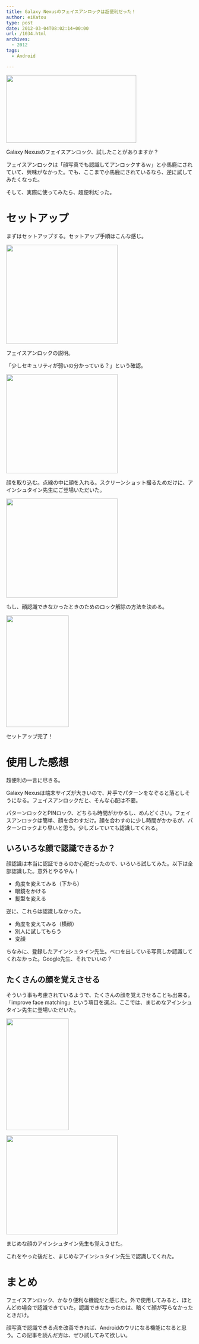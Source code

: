 ```yaml
---
title: Galaxy Nexusのフェイスアンロックは超便利だった！
author: eiKatou
type: post
date: 2012-03-04T08:02:14+00:00
url: /1034.html
archives:
  - 2012
tags:
  - Android

---
```

[<img src="http://eikatou.net/blog/wp-content./uploads/2012/03/201203_fa10.png" alt="" title="201203_fa10" width="350" height="182" class="alignnone size-full wp-image-1071" srcset="./uploads/2012/03/201203_fa10.png 350w, ./uploads/2012/03/201203_fa10-300x156.png 300w" sizes="(max-width: 350px) 100vw, 350px" />][1]
  
Galaxy Nexusのフェイスアンロック、試したことがありますか？

フェイスアンロックは「顔写真でも認識してアンロックするｗ」と小馬鹿にされていて、興味がなかった。でも、ここまで小馬鹿にされているなら、逆に試してみたくなった。

そして、実際に使ってみたら、超便利だった。

<!--more-->

# セットアップ

まずはセットアップする。セットアップ手順はこんな感じ。

[<img src="http://eikatou.net/blog/wp-content./uploads/2012/03/201203_fa1-300x266.png" alt="" title="201203_fa1" width="300" height="266" class="alignnone size-medium wp-image-1050" srcset="./uploads/2012/03/201203_fa1-300x266.png 300w, ./uploads/2012/03/201203_fa1-337x300.png 337w, ./uploads/2012/03/201203_fa1.png 720w" sizes="(max-width: 300px) 100vw, 300px" />][2]
  
フェイスアンロックの説明。
  
「少しセキュリティが弱いの分かっている？」という確認。

[<img src="http://eikatou.net/blog/wp-content./uploads/2012/03/201203_fa3-300x266.png" alt="" title="201203_fa3" width="300" height="266" class="alignnone size-medium wp-image-1051" srcset="./uploads/2012/03/201203_fa3-300x266.png 300w, ./uploads/2012/03/201203_fa3-337x300.png 337w, ./uploads/2012/03/201203_fa3.png 720w" sizes="(max-width: 300px) 100vw, 300px" />][3]
  
顔を取り込む。点線の中に顔を入れる。スクリーンショット撮るためだけに、アインシュタイン先生にご登場いただいた。

[<img src="http://eikatou.net/blog/wp-content./uploads/2012/03/201203_fa5-300x266.png" alt="" title="201203_fa5" width="300" height="266" class="alignnone size-medium wp-image-1052" srcset="./uploads/2012/03/201203_fa5-300x266.png 300w, ./uploads/2012/03/201203_fa5-337x300.png 337w, ./uploads/2012/03/201203_fa5.png 720w" sizes="(max-width: 300px) 100vw, 300px" />][4]
  
もし、顔認識できなかったときのためのロック解除の方法を決める。

[<img src="http://eikatou.net/blog/wp-content./uploads/2012/03/201203_fa7-168x300.png" alt="" title="201203_fa7" width="168" height="300" class="alignnone size-medium wp-image-1053" srcset="./uploads/2012/03/201203_fa7-168x300.png 168w, ./uploads/2012/03/201203_fa7.png 360w" sizes="(max-width: 168px) 100vw, 168px" />][5]
  
セットアップ完了！

# 使用した感想

超便利の一言に尽きる。

Galaxy Nexusは端末サイズが大きいので、片手でパターンをなぞると落としそうになる。フェイスアンロックだと、そんな心配は不要。

パターンロックとPINロック、どちらも時間がかかるし、めんどくさい。フェイスアンロックは簡単、顔を合わすだけ。顔を合わすのに少し時間がかかるが、パターンロックより早いと思う。少しズレていても認識してくれる。

## いろいろな顔で認識できるか？

顔認識は本当に認証できるのか心配だったので、いろいろ試してみた。以下は全部認識した。意外とやるやん！

  * 角度を変えてみる（下から）
  * 眼鏡をかける
  * 髪型を変える

逆に、これらは認識しなかった。

  * 角度を変えてみる（横顔）
  * 別人に試してもらう
  * 変顔

ちなみに、登録したアインシュタイン先生。ベロを出している写真しか認識してくれなかった。Google先生、それでいいの？

## たくさんの顔を覚えさせる

そういう事も考慮されているようで、たくさんの顔を覚えさせることも出来る。「improve face matching」という項目を選ぶ。ここでは、まじめなアインシュタイン先生に登場いただいた。
  
[<img src="http://eikatou.net/blog/wp-content./uploads/2012/03/201203_fa8-168x300.png" alt="" title="201203_fa8" width="168" height="300" class="alignnone size-medium wp-image-1054" srcset="./uploads/2012/03/201203_fa8-168x300.png 168w, ./uploads/2012/03/201203_fa8.png 360w" sizes="(max-width: 168px) 100vw, 168px" />][6]

[<img src="http://eikatou.net/blog/wp-content./uploads/2012/03/201203_fa9-300x266.png" alt="" title="201203_fa9" width="300" height="266" class="alignnone size-medium wp-image-1055" srcset="./uploads/2012/03/201203_fa9-300x266.png 300w, ./uploads/2012/03/201203_fa9-337x300.png 337w, ./uploads/2012/03/201203_fa9.png 720w" sizes="(max-width: 300px) 100vw, 300px" />][7]
  
まじめな顔のアインシュタイン先生も覚えさせた。

これをやった後だと、まじめなアインシュタイン先生で認識してくれた。

# まとめ

フェイスアンロック、かなり便利な機能だと感じた。外で使用してみると、ほとんどの場合で認識できていた。認識できなかったのは、暗くて顔が写らなかったときだけ。

顔写真で認識できる点を改善できれば、Androidのウリになる機能になると思う。この記事を読んだ方は、ぜひ試してみて欲しい。

 [1]: http://www.youtube.com/watch?v=oa2GGOnEZ_I
 [2]: http://eikatou.net/blog/wp-content./uploads/2012/03/201203_fa1.png
 [3]: http://eikatou.net/blog/wp-content./uploads/2012/03/201203_fa3.png
 [4]: http://eikatou.net/blog/wp-content./uploads/2012/03/201203_fa5.png
 [5]: http://eikatou.net/blog/wp-content./uploads/2012/03/201203_fa7.png
 [6]: http://eikatou.net/blog/wp-content./uploads/2012/03/201203_fa8.png
 [7]: http://eikatou.net/blog/wp-content./uploads/2012/03/201203_fa9.png

